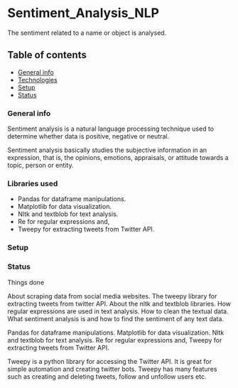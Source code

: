 # Sentiment_Analysis_NLP
The sentiment related to a name or object is analysed.
## Table of contents
* [General info](#general-info)
* [Technologies](#technologies)
* [Setup](#setup)
* [Status](#status)

### General info
Sentiment analysis is a natural language processing technique used to determine whether data is positive, negative or neutral. 

Sentiment analysis basically studies the subjective information in an expression, that is, the opinions, emotions, appraisals, or attitude towards a topic, person or entity. 
### Libraries used
* Pandas for dataframe manipulations.
* Matplotlib for data visualization.
* Nltk and textblob for text analysis.
* Re for regular expressions and,
* Tweepy for extracting tweets from Twitter API.
### Setup
### Status



Things done

About scraping data from social media websites.
The tweepy library for extracting tweets from twitter API.
About the nltk and textblob libraries.
How regular expressions are used in text analysis.
How to clean the textual data.
What sentiment analysis is and how to find the sentiment of any text data.


Pandas for dataframe manipulations.
Matplotlib for data visualization.
Nltk and textblob for text analysis.
Re for regular expressions and,
Tweepy for extracting tweets from Twitter API.

Tweepy is a python library for accessing the Twitter API. 
It is great for simple automation and creating twitter bots.
Tweepy has many features such as creating and deleting tweets, follow and unfollow users etc.
